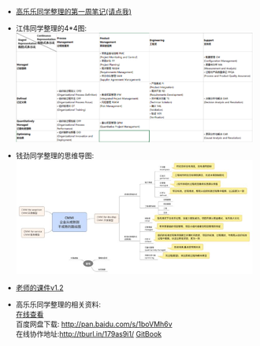* [高乐乐同学整理的第一周笔记(请点我)](http://7xl0ck.com1.z0.glb.clouddn.com/%E8%BD%AF%E4%BB%B6%E5%B7%A5%E7%A8%8B%20%E7%AC%AC%E4%B8%80%E5%91%A8.pdf)  

* 江伟同学整理的4*4图:
![](44.png)
  
* 钱劲同学整理的思维导图:
![](mine1.jpg) 

* [老师的课件v1.2](https://github.com/dfghj44444/NJUMENG2016/blob/master/CMMIUM7.pdf)  

* 高乐乐同学整理的相关资料:  
[在线查看](http://7xl0ck.com1.z0.glb.clouddn.com/%E8%BD%AF%E4%BB%B6%E9%A1%B9%E7%9B%AE%E7%AE%A1%E7%90%86.pdf)  
百度网盘下载:
http://pan.baidu.com/s/1boVMh6v  
在线协作地址:http://tburl.in/179as9i1/
[GitBook](https://gaoios.gitbooks.io/software-project-management/content/)

